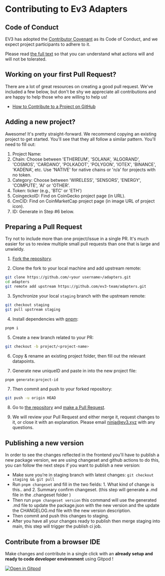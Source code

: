 # Contributing to Ev3 Adapters

## Code of Conduct

EV3 has adopted the [Contributor Covenant](https://www.contributor-covenant.org/) as its Code of
Conduct, and we expect project participants to adhere to it.

Please read [the full text](./CODE_OF_CONDUCT.md) so that you can understand what actions will and
will not be tolerated.

## Working on your first Pull Request?

There are a lot of great resources on creating a good pull request. We've included a few below, but
don't be shy we appreciate all contributions and are happy to help those who are willing to help us!

- [How to Contribute to a Project on GitHub](https://egghead.io/courses/how-to-contribute-to-an-open-source-project-on-github)

## Adding a new project?

Awesome! It's pretty straight-forward.
We recommend copying an existing project to get started. You'll see
that they all follow a similar pattern. You'll need to fill out:

1. Project Name:
2. Chain: Choose between 'ETHEREUM', 'SOLANA', 'ALGORAND', 'COSMOS', 'CARDANO', 'POLKADOT', 'POLYGON', 'IOTEX', 'BINANCE', 'KADENA', etc. Use 'NATIVE' for native chains or 'n/a' for projects with no token.
3. Category: Choose between 'WIRELESS', 'SENSORS', 'ENERGY', 'COMPUTE', 'AI' or 'OTHER'.
4. Token: ticker (e.g., 'BTC' or 'ETH')
5. CoingeckoID: Find on CoinGecko project page (in URL).
6. CmCID: Find on CoinMarketCap project page (in image URL of project icon).
7. ID: Generate in Step #6 below.

## Preparing a Pull Request

Try not to include more than one project/issue in a single PR. It's much easier for us to review
multiple small pull requests than one that is large and unwieldy.

1. [Fork the repository](https://docs.github.com/en/free-pro-team@latest/github/getting-started-with-github/fork-a-repo).

2. Clone the fork to your local machine and add upstream remote:

```sh
git clone https://github.com/<your username>/adapters.git
cd adapters
git remote add upstream https://github.com/ev3-team/adapters.git
```

3. Synchronize your local `staging` branch with the upstream remote:

```sh
git checkout staging
git pull upstream staging
```

4. Install dependencies with [pnpm](https://pnpm.io/):

```sh
pnpm i
```

5. Create a new branch related to your PR:

```sh
git checkout -b project/<project-name>
```

6. Copy & rename an existing project folder, then fill out the relevant datapoints.

7. Generate new uniqueID and paste in into the new project file:

```sh
pnpm generate:project-id
```

7. Then commit and push to your forked repository:

```sh
git push -u origin HEAD
```

8. Go to [the repository](https://github.com/ev3-team/adapters) and
   [make a Pull Request](https://docs.github.com/en/free-pro-team@latest/github/collaborating-with-issues-and-pull-requests/creating-a-pull-request).

9. We will review your Pull Request and either merge it, request changes to it, or close it with an
   explanation. Please email ninja@ev3.xyz with any questions.

## Publishing a new version

In order to see the changes reflected in the frontend you'll have to publish a new package version, we are using changeset and github actions to do this, you can follow the next steps if you want to publish a new version:

- Make sure you’re in staging branch with latest changes: `git checkout staging && git pull`
- Run `pnpm changeset` and fill in the two fields: 1. What kind of change is this.. and 2. Summary confirm changeset. (this step will generate a .md file in the .changeset folder )
- Then run `pnpm changeset version` this command will use the generated .md file to update the package.json with the new version and the update the CHANGELOG.md file with the new version description.
- Then commit and push this changes to staging.
- After you have all your changes ready to publish then merge staging into main, this step will trigger the publish ci job.

## Contribute from a browser IDE

Make changes and contribute in a single click with an **already setup and ready to code developer environment** using Gitpod !

[![Open in Gitpod](https://gitpod.io/button/open-in-gitpod.svg)](https://gitpod.io/?autostart=true#https://github.com/ev3-team/adapters)
